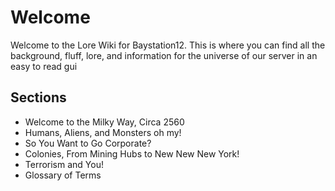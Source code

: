 # Welcome
Welcome to the Lore Wiki for Baystation12. This is where you can find all the background, fluff, lore, and information for the universe of our server in an easy to read gui

## Sections

* Welcome to the Milky Way, Circa 2560
* Humans, Aliens, and Monsters oh my!
* So You Want to Go Corporate?
* Colonies, From Mining Hubs to New New New York!
* Terrorism and You!
* Glossary of Terms